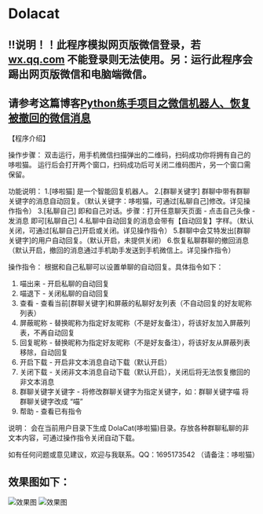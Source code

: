 # Dolacat

## !!说明！！此程序模拟网页版微信登录，若 [wx.qq.com](https://wx.qq.com) 不能登录则无法使用。另：运行此程序会踢出网页版微信和电脑端微信。

## 请参考这篇博客[Python练手项目之微信机器人、恢复被撤回的微信消息](https://blog.csdn.net/qq_1991/article/details/84337055)

【程序介绍】

操作步骤：
双击运行，用手机微信扫描弹出的二维码，扫码成功你将拥有自己的哆啦猫。
运行后会打开两个窗口，扫码成功后可关闭二维码图片，另一个窗口需保留。


功能说明：
1.[哆啦猫] 是一个智能回复机器人。
2.[群聊关键字] 群聊中带有群聊关键字的消息自动回复。（默认关键字：哆啦猫，可通过[私聊自己]修改。详见操作指令）
3.[私聊自己] 即和自己对话。步骤：打开任意聊天页面 - 点击自己头像 - 发消息 即可[私聊自己]
4.私聊中自动回复的消息会带有【自动回复】字样。（默认关闭，可通过[私聊自己]开启或关闭。详见操作指令）
5.群聊中会艾特发出[群聊关键字]的用户自动回复。（默认开启，未提供关闭）
6.恢复私聊群聊的撤回消息（默认开启，撤回的消息通过手机助手发送到手机微信上。详见操作指令）


操作指令：
根据和自己私聊可以设置单聊的自动回复。具体指令如下：
1.  喵出来    		-   开启私聊的自动回复
2.  喵退下    		-   关闭私聊的自动回复
3.  查看      		-   查看当前[群聊关键字]和屏蔽的私聊好友列表（不自动回复的好友昵称列表）
4.  屏蔽昵称   		-   替换昵称为指定好友昵称（不是好友备注），将该好友加入屏蔽列表，不再自动回复
5.  回复昵称   		-   替换昵称为指定好友昵称（不是好友备注），将该好友从屏蔽列表移除，自动回复
6.  开启下载   		-   开启非文本消息自动下载（默认开启）
7.  关闭下载   		-   关闭非文本消息自动下载（默认开启），关闭后将无法恢复撤回的非文本消息
8.  群聊关键字关键字  	-   将修改群聊关键字为指定关键字，如：群聊关键字喵  将群聊关键字改成 “喵”
9.  帮助      		-   查看已有指令


说明：
会在当前用户目录下生成 DolaCat(哆啦猫)目录。存放各种群聊私聊的非文本内容，可通过操作指令关闭自动下载。




如有任何问题或意见建议，欢迎与我联系。QQ：1695173542  （请备注：哆啦猫）


## 效果图如下：
![效果图](https://raw.githubusercontent.com/Liiking/WechatTool/master/效果图1.jpg)
![效果图](https://raw.githubusercontent.com/Liiking/WechatTool/master/效果图2.jpg)



